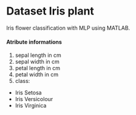 # Dataset Iris plant
Iris flower classification with MLP using MATLAB.

#### Atribute informations
1. sepal length in cm
2. sepal width in cm
3. petal length in cm
4. petal width in cm
5. class:
  * Iris Setosa
  * Iris Versicolour
  * Iris Virginica

